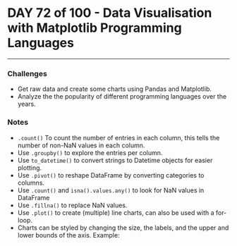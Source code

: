 # DAY 72 of 100 - Data Visualisation with Matplotlib Programming Languages
---



### Challenges
- Get raw data and create some charts using Pandas and Matplotlib.
- Analyze the the popularity of different programming languages over the years.


### Notes
- ```.count()``` To count the number of entries in each column, this tells the number of non-NaN values in each column.
- Use ```.groupby()``` to explore the entries per column.
- Use ```to_datetime()``` to convert strings to Datetime objects for easier plotting.
- Use ```.pivot()``` to reshape DataFrame by converting categories to columns.
- Use ```.count()``` and ```isna().values.any()``` to look for NaN values in DataFrame
- Use ```.fillna()``` to replace NaN values.
- Use ```.plot()``` to create (multiple) line charts, can also be used with a for-loop.
- Charts can be styled by changing the size, the labels, and the upper and lower bounds of the axis. Example:
```   
